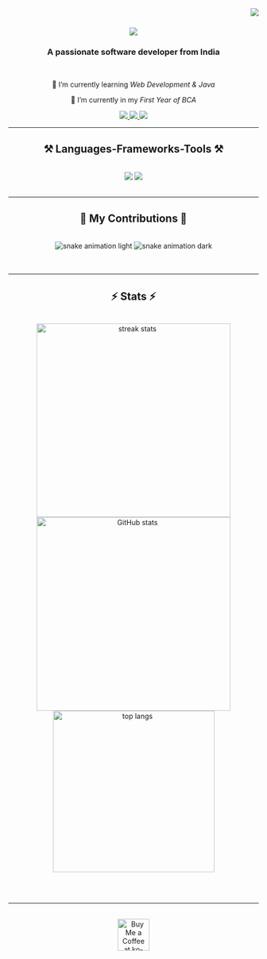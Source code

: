 <img align="right" src="https://visitor-badge.laobi.icu/badge?page_id=AmanMaheshSingh.AmanMaheshSingh" />

<h1 align="center">
    <img src="https://readme-typing-svg.herokuapp.com/?font=Righteous&size=35&center=true&vCenter=true&width=500&height=70&duration=4000&lines=Hi+There!+👋;+I'm+Aman+Mahesh+Singh!;" />
</h1>

<h3 align="center">A passionate software developer from India</h3>

<br/>

<div align="center">
 
 🔭 I’m currently learning *Web Development & Java*
 
 🌱 I’m currently in my *First Year of BCA*

</div>
 
<div align="center"> 
  <a href="mailto:amanmaheshsingh@gmail.com">
    <img src="https://img.shields.io/badge/Gmail-333333?style=for-the-badge&logo=gmail&logoColor=red" />
  </a>
  <a href="https://www.linkedin.com/in/aman-mahesh-singh-981774367/" target="_blank">
    <img src="https://img.shields.io/badge/LinkedIn-0077B5?style=for-the-badge&logo=linkedin&logoColor=white" />
  </a>
  <a href="https://github.com/AmanMaheshSingh" target="_blank">
    <img src="https://img.shields.io/badge/Portfolio-FF5722?style=for-the-badge&logo=todoist&logoColor=white" />
  </a>
</div>

<hr/>

<h2 align="center">⚒ Languages-Frameworks-Tools ⚒</h2>
<br/>
<div align="center">
    <img src="https://skillicons.dev/icons?i=html,css,vscode,github,git" />
    <img src="https://skillicons.dev/icons?i=javascript,c,java" /><br>
</div>

<br/>
<hr/>

<div align="center">
  <h2>🐍 My Contributions 🐍</h2>
  <br>
  <img src="https://github.com/AmanMaheshSingh/AmanMaheshSingh/blob/output/github-contribution-grid-snake.svg#gh-light-mode-only" alt="snake animation light" />
  <img src="https://github.com/AmanMaheshSingh/AmanMaheshSingh/blob/output/github-contribution-grid-snake-dark.svg#gh-dark-mode-only" alt="snake animation dark" />
  <br/><br/><br/>
</div>

<hr/>

<h2 align="center">⚡ Stats ⚡</h2>
<br>
<div align="center">
  <img width="390" src="https://github-readme-streak-stats.herokuapp.com?user=AmanMaheshSingh&theme=react&border_radius=10" alt="streak stats" />
  <img width="390" src="https://github-readme-stats.vercel.app/api?username=AmanMaheshSingh&show_icons=true&theme=react&rank_icon=github&border_radius=10" alt="GitHub stats" />
  <br/>
  <img width="325" align="center" src="https://github-readme-stats.vercel.app/api/top-langs/?username=AmanMaheshSingh&hide=HTML&langs_count=8&layout=compact&theme=react&border_radius=10" alt="top langs" />
</div>

<br/><br/>

<hr/>

<br/>

<div align="center">
  <a href="https://ko-fi.com/V7V4RAK9C" target="_blank">
    <img height="64" style="border:0px;height:64px;" src="https://storage.ko-fi.com/cdn/kofi1.png?v=3" border="0" alt="Buy Me a Coffee at ko-fi.com" />
  </a>
</div>

<br/>
